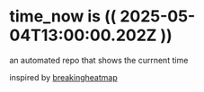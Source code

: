 # time_now is (( 2025-05-04T13:00:00.202Z ))

an automated repo that shows the currnent time

inspired by [breakingheatmap](https://github.com/breakingheatmap/breakingheatmap)